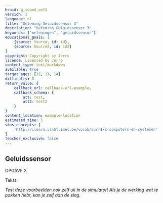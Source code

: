 ```yaml
---
hruid: g_sound_oef3
version: 3
language: nl
title: "Oefening Geluidssensor 3"
description: "Oefening Geluidssensor 3"
keywords: ["oefeningen", "geluidssensor"]
educational_goals: [
    {source: Source, id: id}, 
    {source: Source2, id: id2}
]
copyright: Copyright by Jerro
licence: Licenced by Jerro
content_type: text/markdown
available: true
target_ages: [12, 13, 14]
difficulty: 3
return_value: {
    callback_url: callback-url-example,
    callback_schema: {
        att: test,
        att2: test2
    }
}
content_location: example-location
estimated_time: 5
skos_concepts: [
    'http://ilearn.ilabt.imec.be/vocab/curr1/s-computers-en-systemen'
]
teacher_exclusive: false
---
```

## Geluidssensor

OPGAVE 3

Tekst


*Test deze voorbeelden ook zelf uit in de simulator! Als je de werking wat te pakken hebt, kan je zelf aan de slag.*